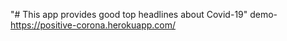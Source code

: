 "# This app provides good top headlines about Covid-19"
demo- https://positive-corona.herokuapp.com/
